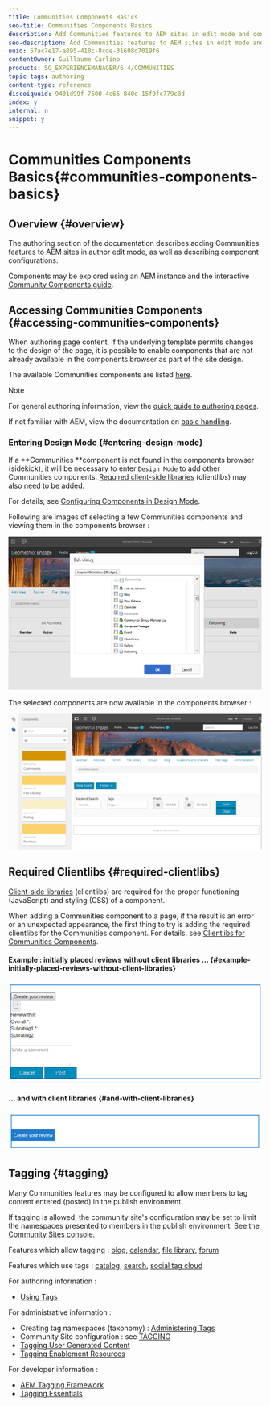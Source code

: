 ```yaml
---
title: Communities Components Basics
seo-title: Communities Components Basics
description: Add Communities features to AEM sites in edit mode and configure components
seo-description: Add Communities features to AEM sites in edit mode and configure components
uuid: 57ac7e17-a895-410c-8cde-31608d7019f6
contentOwner: Guillaume Carlino
products: SG_EXPERIENCEMANAGER/6.4/COMMUNITIES
topic-tags: authoring
content-type: reference
discoiquuid: 9401d99f-7500-4e65-840e-15f9fc779c8d
index: y
internal: n
snippet: y
---
```


# Communities Components Basics{#communities-components-basics}

## Overview {#overview}

The authoring section of the documentation describes adding Communities features to AEM sites in author edit mode, as well as describing component configurations.

Components may be explored using an AEM instance and the interactive [Community Components guide](../../communities/using/components-guide.md).

## Accessing Communities Components {#accessing-communities-components}

When authoring page content, if the underlying template permits changes to the design of the page, it is possible to enable components that are not already available in the components browser as part of the site design.

The available Communities components are listed [here](../../communities/using/author-communities.md#availablecommunitiescomponents).

>[!NOTE]
>
>For general authoring information, view the [quick guide to authoring pages](../../sites/authoring/using/qg-page-authoring.md).
>
>If not familiar with AEM, view the documentation on [basic handling](../../sites/authoring/using/basic-handling.md).

### Entering Design Mode {#entering-design-mode}

If a **Communities **component is not found in the components browser (sidekick), it will be necessary to enter `Design Mode` to add other Communities components. [Required client-side libraries](#requiredclientlibs) (clientlibs) may also need to be added.

For details, see [Configuring Components in Design Mode](../../sites/authoring/using/default-components-designmode.md).

Following are images of selecting a few Communities components and viewing them in the components browser :

![](assets/chlimage_1-424.png)

The selected components are now available in the components browser :

![](assets/chlimage_1-425.png)

## Required Clientlibs {#required-clientlibs}

[Client-side libraries](../../sites/developing/using/clientlibs.md) (clientlibs) are required for the proper functioning (JavaScript) and styling (CSS) of a component.

When adding a Communities component to a page, if the result is an error or an unexpected appearance, the first thing to try is adding the required clientlibs for the Communities component. For details, see [Clientlibs for Communities Components](../../communities/using/clientlibs.md).

#### Example : initially placed reviews without client libraries ... {#example-initially-placed-reviews-without-client-libraries}

![](assets/chlimage_1-426.png)

#### ... and with client libraries {#and-with-client-libraries}

![](assets/chlimage_1-427.png)

## Tagging {#tagging}

Many Communities features may be configured to allow members to tag content entered (posted) in the publish environment.

If tagging is allowed, the community site's configuration may be set to limit the namespaces presented to members in the publish environment. See the [Community Sites console](../../communities/using/sites-console.md#tagging).

Features which allow tagging : [blog](../../communities/using/blog-feature.md), [calendar](../../communities/using/calendar.md), [file library](../../communities/using/file-library.md), [forum](../../communities/using/forum.md)

Features which use tags : [catalog](../../communities/using/catalog.md), [search](../../communities/using/search.md), [social tag cloud](../../communities/using/tagcloud.md)

For authoring information :

* [Using Tags](../../sites/authoring/using/tags.md)

For administrative information :

* Creating tag namespaces (taxonomy) : [Administering Tags](../../sites/administering/using/tags.md)
* Community Site configuration : see [TAGGING](../../communities/using/sites-console.md#tagging)
* [Tagging User Generated Content](../../sites/authoring/using/tags.md)
* [Tagging Enablement Resources](../../communities/using/tag-resources.md)

For developer information :

* [AEM Tagging Framework](../../sites/developing/using/framework.md)
* [Tagging Essentials](../../communities/using/tag.md)

